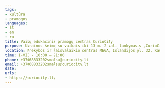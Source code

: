 ```yaml
---
tags:
- kultūra
- pramogos
languages:
- lt
- en
- ru
title: Vaikų edukacinis pramogų centras CurioCity
purpose: Ukrainos šeimų su vaikais iki 13 m. 2 val. lankymasis „CurioCity“ centre nemokamai; Gimtadienio švenčių vaikams iš Ukrainos iki 12 m. organizavimas (Prašoma gimimo datą įrodančio dokumento). Norint pasinaudoti paslaugomis, prašoma pateikti įrodantį dokumentą.
location: Prekybos ir laisvalaikio centras MEGA, Islandijos pl. 32, Kaunas
time: I-VII - 10:00 – 21:00
phone: +37068833202smalsu@curiocity.lt
email: +37068833202smalsu@curiocity.lt
date: 
urls:
- https://curiocity.lt/
---
```

